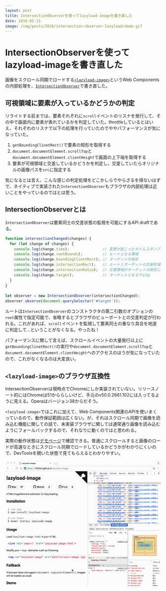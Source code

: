 ```yaml
---
layout: post
title: IntersectionObserverを使ってlazyload-imageを書き直した
date: 2016-05-15
image: /img/posts/2016/intersection-observer-lazyload/demo.gif
---
```


# IntersectionObserverを使ってlazyload-imageを書き直した

画像をスクロール同期でロードする[`<lazyload-image>`](https://1000ch.github.io/lazyload-image/)というWeb Componentsの内部処理を、[`IntersectionObserver`](https://github.com/WICG/IntersectionObserver)で書き直した。

## 可視領域に要素が入っているかどうかの判定

リライトする前までは、要素それぞれに`scroll`イベントのリスナを発行して、その中で画面内に要素が表れているかを判定していた。throttleしているとはいえ、それぞれのリスナで以下の処理を行っていたのでややパフォーマンスが気になっていた。

1. `getBoundingClinetRect()`で要素の矩形を取得する
2. `document.documentElement.scrollTop`と`document.documentElement.clientHeight`で画面の上下端を取得する
3. 要素が可視領域と交差しているかどうかを判定し、交差していたらオリジナルの画像パスを`src`に指定する

気になるとは言え、こんな感じの判定処理をどこかしらでやらざるを得ないはずで、ネイティブで実装された`IntersectionObserver`もブラウザの内部処理は近いことをやっているのではとは思う。

## IntersectionObserverとは

`IntersectionObserver`は要素同士の交差状態の監視を可能にするAPI draftである。

```javascript
function intersectionChanged(changes) {
  for (let change of changes) {
    console.log(change.time);               // 変更が起こったタイムスタンプ
    console.log(change.rootBounds);         // ルートとなる領域
    console.log(change.boundingClientRect); // ターゲットの矩形
    console.log(change.intersectionRect);   // ルートとガーゲットの交差町域
    console.log(change.intersectionRatio);  // 交差領域がターゲットの矩形に占める割合
    console.log(change.target);             // ターゲットとなるウピsp
  }
}

let observer = new IntersectionObserver(intersectionChanged);
observer.observe(document.querySelector('#target'));
```

ルートは`IntersectionObserver`のコンストラクタの第二引数のオプションの`root`属性で指定可能で、省略するとブラウザのビューポートとの交差判定が行われる。これがあれば、`scroll`イベントを監視して要素同士の重なり具合を地道に判定して…ということがなくなる。やったね！

パフォーマンスに関して言えば、スクロールイベントの大量発行以上に`getBoundingClinetRect()`の実行や`document.documentElement.scrollTop`と`document.documentElement.clientHeight`へのアクセスのほうが気になっていたので、これがなくなるのは大変良い。

## `<lazyload-image>`のブラウザ互換性

IntersectionObserverは現時点でChromeにしか実装されていない。リリースノート的にはChromeは51かららしいけど、手元のv50.0.2661.102には入ってるように見える。Operaはバージョン38からだそう。

`<lazyload-image>`ではこれに加えて、Web Components関連のAPIを使いまくっているので、動作保証範囲は広くない。が、それはスクロール同期で画像を読み込む機能に関しての話で、未実装ブラウザに関しては通常通り画像を読み込むようにフォールバックするので、それなりに動くのではと思われる。

実際の動作状態は[デモページ](https://1000ch.github.io/lazyload-image/)で確認できる。普通にスクロールすると画像のロードが高速なときにスクロール同期でロードしているかどうかがわかりにくいので、DevToolsを開いた状態で見てもらえるとわかりやすい。

![lazy load DEMO](/img/posts/2016/intersection-observer-lazyload/demo.gif)
